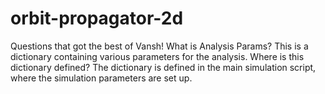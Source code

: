 # orbit-propagator-2d


Questions that got the best of Vansh! 
What is Analysis Params?
    This is a dictionary containing various parameters for the analysis.
    Where is this dictionary defined?
    The dictionary is defined in the main simulation script, where the simulation parameters are set up.